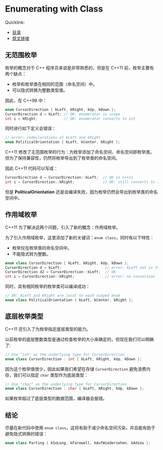 # Enumerating with Class

Quicklink:

- [目录](../readme.md)
- [原文链接](https://abseil.io/tips/86)

## 无范围枚举

枚举的概念对于 C++ 程序员来说是非常熟悉的，但是在 C++11 前，枚举主要有两个缺点：

- 枚举和枚举类在相同的范围（命名空间）中。
- 可以隐式转换为整数类型值。

因此，在 C++98 中：

```cpp
enum CursorDirection { kLeft, kRight, kUp, kDown };
CursorDirection d = kLeft; // OK: enumerator in scope
int i = kRight;            // OK: enumerator converts to int
```

同时进行如下定义会错误：

```cpp
// error: redeclarations of kLeft and kRight
enum PoliticalOrientation { kLeft, kCenter, kRight };
```

C++11 修改了无范围枚举的行为：为枚举添加了命名空间，命名空间即枚举类。但为了保持兼容性，仍然将枚举导出到了枚举类的命名空间。

因此 C++11 代码可以写成：

```cpp
CursorDirection d = CursorDirection::kLeft;  // OK in C++11
int i = CursorDirection::kRight;             // OK: still converts to int
```

但是 **PoliticalOrientation** 还是会编译失败，因为枚举仍然会导出到枚举类的命名空间中。

## 作用域枚举

C++11 为了解决这两个问题，引入了新的概念：作用域枚举。

为了引入作用域枚举，这里添加了新的关键词：`enum class`，同时有以下特性：

- 枚举仅在枚举类的命名空间中。
- 不能隐式转为整数。

```cpp
enum class CursorDirection { kLeft, kRight, kUp, kDown };
CursorDirection d = kLeft;                    // error: kLeft not in this scope
CursorDirection d2 = CursorDirection::kLeft;  // OK
int i = CursorDirection::kRight;              // error: no conversion
```

同时，具有相同枚举的枚举类可以编译成功：

```cpp
// OK: kLeft and kRight are local to each scoped enum
enum class PoliticalOrientation { kLeft, kCenter, kRight };
```

## 底层枚举类型

C++11 还引入了为枚举指定底层类型的能力。

以前枚举的底层整数类型是通过检查枚举的大小来确定的，但现在我们可以明确了:

```cpp
// Use "int" as the underlying type for CursorDirection
enum class CursorDirection : int { kLeft, kRight, kUp, kDown };
```

因为这个枚举值很少，因此如果我们希望在存储 `CursorDirection` 避免浪费内存，我们可以指定 `char` 类型作为底层类型：

```cpp
// Use "char" as the underlying type for CursorDirection
enum class CursorDirection : char { kLeft, kRight, kUp, kDown };
```

如果枚举超过了底层类型的数据范围，编译器会报错。

## 结论

尽量在新代码中使用 `enum class`，这将有助于减少命名空间污染，并且能有助于避免隐式转换的错误：

```cpp
enum class Parting { kSoLong, kFarewell, kAufWiedersehen, kAdieu };
```
